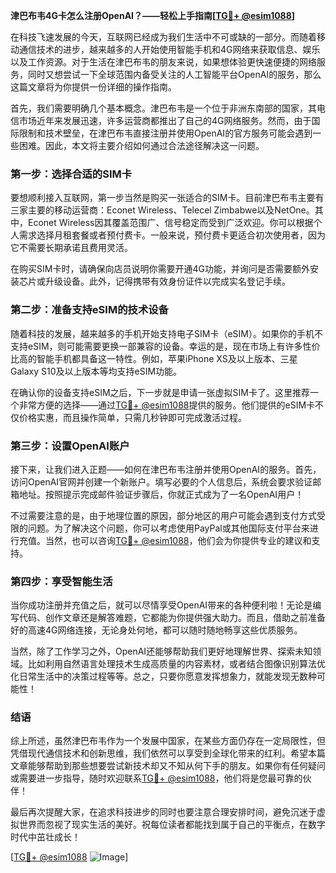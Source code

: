 **津巴布韦4G卡怎么注册OpenAI？——轻松上手指南[[TG💪+ @esim1088](https://t.me/s/esim1088)]**

在科技飞速发展的今天，互联网已经成为我们生活中不可或缺的一部分。而随着移动通信技术的进步，越来越多的人开始使用智能手机和4G网络来获取信息、娱乐以及工作资源。对于生活在津巴布韦的朋友来说，如果想体验更快速便捷的网络服务，同时又想尝试一下全球范围内备受关注的人工智能平台OpenAI的服务，那么这篇文章将为你提供一份详细的操作指南。

首先，我们需要明确几个基本概念。津巴布韦是一个位于非洲东南部的国家，其电信市场近年来发展迅速，许多运营商都推出了自己的4G网络服务。然而，由于国际限制和技术壁垒，在津巴布韦直接注册并使用OpenAI的官方服务可能会遇到一些困难。因此，本文将主要介绍如何通过合法途径解决这一问题。

### 第一步：选择合适的SIM卡

要想顺利接入互联网，第一步当然是购买一张适合的SIM卡。目前津巴布韦主要有三家主要的移动运营商：Econet Wireless、Telecel Zimbabwe以及NetOne。其中，Econet Wireless因其覆盖范围广、信号稳定而受到广泛欢迎。你可以根据个人需求选择月租套餐或者预付费卡。一般来说，预付费卡更适合初次使用者，因为它不需要长期承诺且费用灵活。

在购买SIM卡时，请确保向店员说明你需要开通4G功能，并询问是否需要额外安装芯片或升级设备。此外，记得携带有效身份证件以完成实名登记手续。

### 第二步：准备支持eSIM的技术设备

随着科技的发展，越来越多的手机开始支持电子SIM卡（eSIM）。如果你的手机不支持eSIM，则可能需要更换一部兼容的设备。幸运的是，现在市场上有许多性价比高的智能手机都具备这一特性。例如，苹果iPhone XS及以上版本、三星Galaxy S10及以上版本等均支持eSIM功能。

在确认你的设备支持eSIM之后，下一步就是申请一张虚拟SIM卡了。这里推荐一个非常方便的选择——通过[TG💪+ @esim1088](https://t.me/s/esim1088)提供的服务。他们提供的eSIM卡不仅价格实惠，而且操作简单，只需几秒钟即可完成激活过程。

### 第三步：设置OpenAI账户

接下来，让我们进入正题——如何在津巴布韦注册并使用OpenAI的服务。首先，访问OpenAI官网并创建一个新账户。填写必要的个人信息后，系统会要求验证邮箱地址。按照提示完成邮件验证步骤后，你就正式成为了一名OpenAI用户！

不过需要注意的是，由于地理位置的原因，部分地区的用户可能会遇到支付方式受限的问题。为了解决这个问题，你可以考虑使用PayPal或其他国际支付平台来进行充值。当然，也可以咨询[TG💪+ @esim1088](https://t.me/s/esim1088)，他们会为你提供专业的建议和支持。

### 第四步：享受智能生活

当你成功注册并充值之后，就可以尽情享受OpenAI带来的各种便利啦！无论是编写代码、创作文章还是解答难题，它都能为你提供强大助力。而且，借助之前准备好的高速4G网络连接，无论身处何地，都可以随时随地畅享这些优质服务。

当然，除了工作学习之外，OpenAI还能够帮助我们更好地理解世界、探索未知领域。比如利用自然语言处理技术生成高质量的内容素材，或者结合图像识别算法优化日常生活中的决策过程等等。总之，只要你愿意发挥想象力，就能发现无数种可能性！

### 结语

综上所述，虽然津巴布韦作为一个发展中国家，在某些方面仍存在一定局限性，但凭借现代通信技术和创新思维，我们依然可以享受到全球化带来的红利。希望本篇文章能够帮助到那些想要尝试新技术却又不知从何下手的朋友。如果你有任何疑问或需要进一步指导，随时欢迎联系[TG💪+ @esim1088](https://t.me/s/esim1088)，他们将是您最可靠的伙伴！

最后再次提醒大家，在追求科技进步的同时也要注意合理安排时间，避免沉迷于虚拟世界而忽视了现实生活的美好。祝每位读者都能找到属于自己的平衡点，在数字时代中茁壮成长！

[[TG💪+ @esim1088](https://t.me/s/esim1088) ![Image](https://i.postimg.cc/4NQfJmqS/Snipaste-2025-05-13-00-14-12.png)]